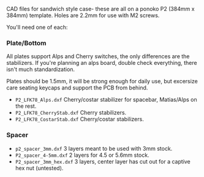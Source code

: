 CAD files for sandwich style case- these are all on a ponoko P2 (384mm x 384mm) template. Holes are 2.2mm for use with M2 screws.

You'll need one of each:

### Plate/Bottom

All plates support Alps and Cherry switches, the only differences are the stabilizers. If you're planning an alps board, double check everything, there isn't much standardization.

Plates should be 1.5mm, it will be strong enough for daily use, but excersize care seating keycaps and support the PCB from behind.

* `P2_LFK78_Alps.dxf` Cherry/costar stabilizer for spacebar, Matias/Alps on the rest.
* `P2_LFK78_CherryStab.dxf` Cherry stabilizers. 
* `P2_LFK78_CostarStab.dxf` Cherry/costar stabilizers.


### Spacer
* `p2_spacer_3mm.dxf` 3 layers meant to be used with 3mm stock.
* `P2_spacer_4-5mm.dxf` 2 layers for 4.5 or 5.6mm stock.
* `P2_spacer_3mm_hex.dxf` 3 layers, center layer has cut out for a captive hex nut (untested).